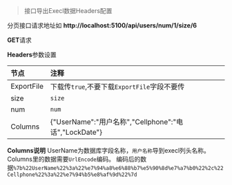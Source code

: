 >接口导出Execl数据Headers配置

分页接口请求地址如 **http://localhost:5100/api/users/num/1/size/6**

**GET**请求

**Headers**参数设置

| 节点       | 注释                                                  |
| :--------- | :---------------------------------------------------- |
| ExportFile | 下载传`true`,不要下载`ExportFile`字段不要传           |
| size       | `size`                                                |
| num        | `num`                                                 |
| Columns    | {"UserName":"用户名称","Cellphone":"电话","LockDate"} |

**Columns说明** UserName为数据库字段名称，`用户名称`导到execl列头名称。Columns里的数据需要`UrlEncode`编码。
编码后的数据`%7b%22UserName%22%3a%22%e7%94%a8%e6%88%b7%e5%90%8d%e7%a7%b0%22%2c%22Cellphone%22%3a%22%e7%94%b5%e8%af%9d%22%7d`
